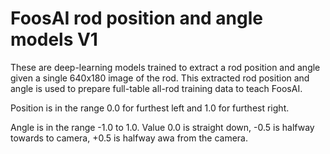 # FoosAI rod position and angle models V1

These are deep-learning models trained to extract a rod position and angle given a single 640x180 image of the rod. This extracted rod position and angle is used to prepare full-table all-rod training data to teach FoosAI.

Position is in the range 0.0 for furthest left and 1.0 for furthest right.

Angle is in the range -1.0 to 1.0. Value 0.0 is straight down, -0.5 is halfway towards to camera, +0.5 is halfway awa from the camera.